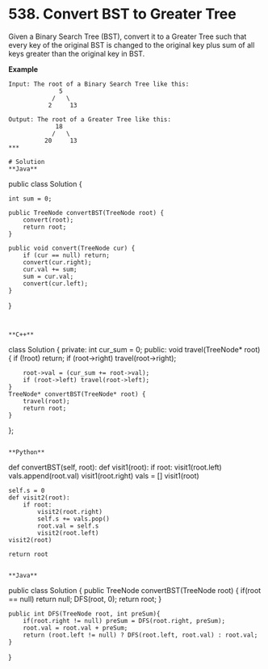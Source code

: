 # 538. Convert BST to Greater Tree
Given a Binary Search Tree (BST), convert it to a Greater Tree such that every key of the original BST is changed to the 
original key plus sum of all keys greater than the original key in BST.

**Example**
```
Input: The root of a Binary Search Tree like this:
              5
            /   \
           2     13

Output: The root of a Greater Tree like this:
             18
            /   \
          20     13
***

# Solution
**Java**
```
public class Solution {

    int sum = 0;
    
    public TreeNode convertBST(TreeNode root) {
        convert(root);
        return root;
    }
    
    public void convert(TreeNode cur) {
        if (cur == null) return;
        convert(cur.right);
        cur.val += sum;
        sum = cur.val;
        convert(cur.left);
    }
    
}
```


**C++**
```
class Solution {
private:
    int cur_sum = 0;
public:
    void travel(TreeNode* root){
        if (!root) return;
        if (root->right) travel(root->right);
        
        root->val = (cur_sum += root->val);
        if (root->left) travel(root->left);
    }
    TreeNode* convertBST(TreeNode* root) {
        travel(root);
        return root;
    }
};
```

**Python**
```
def convertBST(self, root):
    def visit1(root):
        if root:
            visit1(root.left)
            vals.append(root.val)
            visit1(root.right)
    vals = []
    visit1(root)
    
    self.s = 0
    def visit2(root):
        if root:
            visit2(root.right)
            self.s += vals.pop()
            root.val = self.s
            visit2(root.left)
    visit2(root)

    return root
```

**Java**
```
public class Solution {
    public TreeNode convertBST(TreeNode root) {
        if(root == null) return null;
        DFS(root, 0);
        return root;
    }
    
    public int DFS(TreeNode root, int preSum){
        if(root.right != null) preSum = DFS(root.right, preSum);
        root.val = root.val + preSum;
        return (root.left != null) ? DFS(root.left, root.val) : root.val;
    }
}
```








